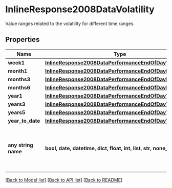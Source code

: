 # InlineResponse2008DataVolatility

Value ranges related to the volatility for different time ranges.

## Properties
Name | Type | Description | Notes
------------ | ------------- | ------------- | -------------
**week1** | [**InlineResponse2008DataPerformanceEndOfDayWeek1**](InlineResponse2008DataPerformanceEndOfDayWeek1.md) |  | [optional] 
**month1** | [**InlineResponse2008DataPerformanceEndOfDayMonth1**](InlineResponse2008DataPerformanceEndOfDayMonth1.md) |  | [optional] 
**months3** | [**InlineResponse2008DataPerformanceEndOfDayMonths3**](InlineResponse2008DataPerformanceEndOfDayMonths3.md) |  | [optional] 
**months6** | [**InlineResponse2008DataPerformanceEndOfDayMonths6**](InlineResponse2008DataPerformanceEndOfDayMonths6.md) |  | [optional] 
**year1** | [**InlineResponse2008DataPerformanceEndOfDayYear1**](InlineResponse2008DataPerformanceEndOfDayYear1.md) |  | [optional] 
**years3** | [**InlineResponse2008DataPerformanceEndOfDayYears3**](InlineResponse2008DataPerformanceEndOfDayYears3.md) |  | [optional] 
**years5** | [**InlineResponse2008DataPerformanceEndOfDayYears5**](InlineResponse2008DataPerformanceEndOfDayYears5.md) |  | [optional] 
**year_to_date** | [**InlineResponse2008DataPerformanceEndOfDayYearToDate**](InlineResponse2008DataPerformanceEndOfDayYearToDate.md) |  | [optional] 
**any string name** | **bool, date, datetime, dict, float, int, list, str, none_type** | any string name can be used but the value must be the correct type | [optional]

[[Back to Model list]](../README.md#documentation-for-models) [[Back to API list]](../README.md#documentation-for-api-endpoints) [[Back to README]](../README.md)


